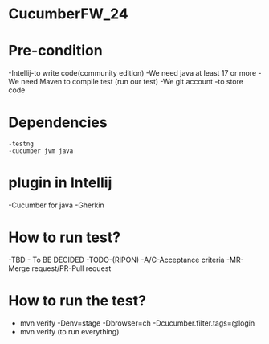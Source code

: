 # CucumberFW_24
# Pre-condition 
-Intellij-to write code(community edition)
-We need java at least 17 or more 
-We need Maven to compile test (run our test)
-We git account -to store code
# Dependencies
    -testng
    -cucumber jvm java
# plugin in Intellij
  -Cucumber for java
  -Gherkin

# How to run test?
-TBD - To BE DECIDED
-TODO-(RIPON)
-A/C-Acceptance criteria
-MR-Merge request/PR-Pull request 

# How to run the test?

- mvn verify -Denv=stage -Dbrowser=ch -Dcucumber.filter.tags=@login
- mvn verify (to run everything)
